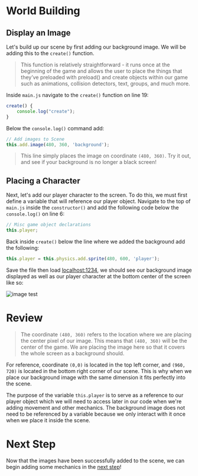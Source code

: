 # World Building

## Display an Image
Let's build up our scene by first adding our background image. We will be adding this to the `create()` function.

> This function is relatively straightforward - it runs once at the beginning of the game and allows the user to place the things that they’ve preloaded with preload() and create objects within our game such as animations, collision detectors, text, groups, and much more.

Inside `main.js` navigate to the `create()` function on line 19:

```js
create() {
    console.log("create");
}
```

Below the `console.log()` command add:

```js
// Add images to Scene
this.add.image(480, 360, 'background');
```

> This line simply places the image on coordinate `(480, 360)`. Try it out, and see if your background is no longer a black screen!

## Placing a Character

Next, let's add our player character to the screen. To do this, we must first define a variable that will reference our player object. Navigate to the top of `main.js` inside the `constructor()` and add the following code below the `console.log()` on line 6:

```js
// Misc game object declarations
this.player;
```

Back inside `create()` below the line where we added the background add the following:

```js
this.player = this.physics.add.sprite(480, 600, 'player');
```

Save the file then load [localhost:1234](http://localhost:1234), we should see our background image displayed as well as our player character at the bottom center of the screen like so:

![image test](images/image-test1.png)

# Review

> The coordinate `(480, 360)` refers to the location where we are placing the center pixel of our image. This means that `(480, 360)` will be the center of the game. We are placing the image here so that it covers the whole screen as a background should.

For reference, coordinate `(0,0)` is located in the top left corner, and `(960, 720)` is located in the bottom right corner of our scene. This is why when we place our background image with the same dimension it fits perfectly into the scene.

The purpose of the variable `this.player` is to serve as a reference to our player object which we will need to access later in our code when we're adding movement and other mechanics. The background image does not need to be referenced by a variable because we only interact with it once when we place it inside the scene.

# Next Step
Now that the images have been successfully added to the scene, we can begin adding some mechanics in the [next step](step08.md)!